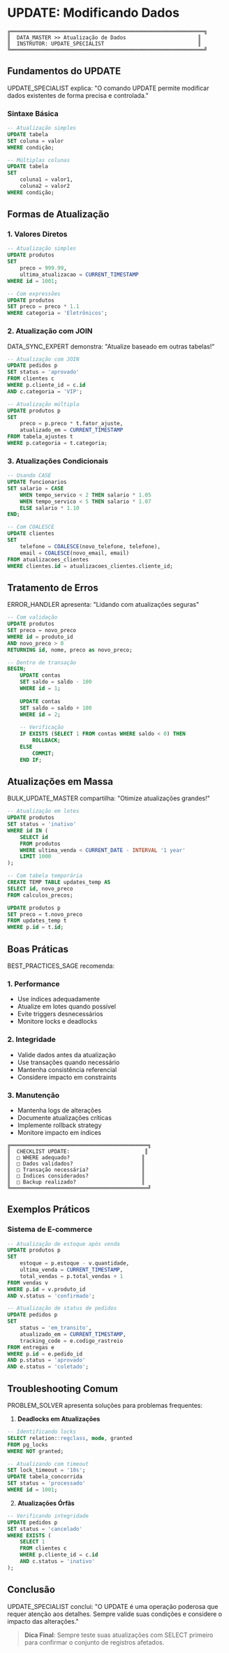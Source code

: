 # UPDATE: Modificando Dados

```ascii
╔══════════════════════════════════════════════════════════════╗
║  DATA_MASTER >> Atualização de Dados                       ║
║  INSTRUTOR: UPDATE_SPECIALIST                              ║
╚══════════════════════════════════════════════════════════════╝
```

## Fundamentos do UPDATE

UPDATE_SPECIALIST explica: "O comando UPDATE permite modificar dados existentes de forma precisa e controlada."

### Sintaxe Básica

```sql
-- Atualização simples
UPDATE tabela
SET coluna = valor
WHERE condição;

-- Múltiplas colunas
UPDATE tabela
SET 
    coluna1 = valor1,
    coluna2 = valor2
WHERE condição;
```

## Formas de Atualização

### 1. Valores Diretos

```sql
-- Atualização simples
UPDATE produtos
SET 
    preco = 999.99,
    ultima_atualizacao = CURRENT_TIMESTAMP
WHERE id = 1001;

-- Com expressões
UPDATE produtos
SET preco = preco * 1.1
WHERE categoria = 'Eletrônicos';
```

### 2. Atualização com JOIN

DATA_SYNC_EXPERT demonstra: "Atualize baseado em outras tabelas!"

```sql
-- Atualização com JOIN
UPDATE pedidos p
SET status = 'aprovado'
FROM clientes c
WHERE p.cliente_id = c.id
AND c.categoria = 'VIP';

-- Atualização múltipla
UPDATE produtos p
SET 
    preco = p.preco * t.fator_ajuste,
    atualizado_em = CURRENT_TIMESTAMP
FROM tabela_ajustes t
WHERE p.categoria = t.categoria;
```

### 3. Atualizações Condicionais

```sql
-- Usando CASE
UPDATE funcionarios
SET salario = CASE
    WHEN tempo_servico < 2 THEN salario * 1.05
    WHEN tempo_servico < 5 THEN salario * 1.07
    ELSE salario * 1.10
END;

-- Com COALESCE
UPDATE clientes
SET 
    telefone = COALESCE(novo_telefone, telefone),
    email = COALESCE(novo_email, email)
FROM atualizacoes_clientes
WHERE clientes.id = atualizacoes_clientes.cliente_id;
```

## Tratamento de Erros

ERROR_HANDLER apresenta: "Lidando com atualizações seguras"

```sql
-- Com validação
UPDATE produtos
SET preco = novo_preco
WHERE id = produto_id
AND novo_preco > 0
RETURNING id, nome, preco as novo_preco;

-- Dentro de transação
BEGIN;
    UPDATE contas
    SET saldo = saldo - 100
    WHERE id = 1;
    
    UPDATE contas
    SET saldo = saldo + 100
    WHERE id = 2;
    
    -- Verificação
    IF EXISTS (SELECT 1 FROM contas WHERE saldo < 0) THEN
        ROLLBACK;
    ELSE
        COMMIT;
    END IF;
```

## Atualizações em Massa

BULK_UPDATE_MASTER compartilha: "Otimize atualizações grandes!"

```sql
-- Atualização em lotes
UPDATE produtos
SET status = 'inativo'
WHERE id IN (
    SELECT id 
    FROM produtos
    WHERE ultima_venda < CURRENT_DATE - INTERVAL '1 year'
    LIMIT 1000
);

-- Com tabela temporária
CREATE TEMP TABLE updates_temp AS
SELECT id, novo_preco
FROM calculos_precos;

UPDATE produtos p
SET preco = t.novo_preco
FROM updates_temp t
WHERE p.id = t.id;
```

## Boas Práticas

BEST_PRACTICES_SAGE recomenda:

### 1. Performance
- Use índices adequadamente
- Atualize em lotes quando possível
- Evite triggers desnecessários
- Monitore locks e deadlocks

### 2. Integridade
- Valide dados antes da atualização
- Use transações quando necessário
- Mantenha consistência referencial
- Considere impacto em constraints

### 3. Manutenção
- Mantenha logs de alterações
- Documente atualizações críticas
- Implemente rollback strategy
- Monitore impacto em índices

```ascii
╔════════════════════════════════════════════╗
║  CHECKLIST UPDATE:                        ║
║  □ WHERE adequado?                       ║
║  □ Dados validados?                      ║
║  □ Transação necessária?                 ║
║  □ Índices considerados?                 ║
║  □ Backup realizado?                     ║
╚════════════════════════════════════════════╝
```

## Exemplos Práticos

### Sistema de E-commerce

```sql
-- Atualização de estoque após venda
UPDATE produtos p
SET 
    estoque = p.estoque - v.quantidade,
    ultima_venda = CURRENT_TIMESTAMP,
    total_vendas = p.total_vendas + 1
FROM vendas v
WHERE p.id = v.produto_id
AND v.status = 'confirmado';

-- Atualização de status de pedidos
UPDATE pedidos p
SET 
    status = 'em_transito',
    atualizado_em = CURRENT_TIMESTAMP,
    tracking_code = e.codigo_rastreio
FROM entregas e
WHERE p.id = e.pedido_id
AND p.status = 'aprovado'
AND e.status = 'coletado';
```

## Troubleshooting Comum

PROBLEM_SOLVER apresenta soluções para problemas frequentes:

1. **Deadlocks em Atualizações**
```sql
-- Identificando locks
SELECT relation::regclass, mode, granted
FROM pg_locks
WHERE NOT granted;

-- Atualizando com timeout
SET lock_timeout = '10s';
UPDATE tabela_concorrida
SET status = 'processado'
WHERE id = 1001;
```

2. **Atualizações Órfãs**
```sql
-- Verificando integridade
UPDATE pedidos p
SET status = 'cancelado'
WHERE EXISTS (
    SELECT 1 
    FROM clientes c
    WHERE p.cliente_id = c.id
    AND c.status = 'inativo'
);
```

## Conclusão

UPDATE_SPECIALIST conclui: "O UPDATE é uma operação poderosa que requer atenção aos detalhes. Sempre valide suas condições e considere o impacto das alterações."

> **Dica Final**: Sempre teste suas atualizações com SELECT primeiro para confirmar o conjunto de registros afetados.
